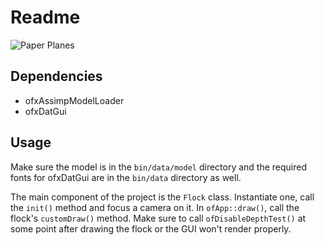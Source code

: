 # Readme

![Paper Planes](https://github.com/minimuss01/paper-planes/blob/master/paper_planes.gif?raw=true)

## Dependencies
- ofxAssimpModelLoader
- ofxDatGui

## Usage

Make sure the model is in the `bin/data/model` directory and the required fonts for ofxDatGui are in the `bin/data` directory as well.

The main component of the project is the `Flock` class. Instantiate one, call the `init()` method  and focus a camera on it. In `ofApp::draw()`, call the flock's  `customDraw()` method.
Make sure to call `ofDisableDepthTest()` at some point after drawing the flock or the GUI won't render properly.
